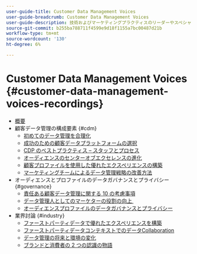 ```yaml
---
user-guide-title: Customer Data Management Voices
user-guide-breadcrumb: Customer Data Management Voices
user-guide-description: 技術およびマーケティングプラクティスのリーダーやスペシャリストのための顧客データ管理宛先
source-git-commit: b255ba788711f4599e9d18f1155a7bc00487d21b
workflow-type: tm+mt
source-wordcount: '130'
ht-degree: 6%

---
```



# Customer Data Management Voices {#customer-data-management-voices-recordings}

+ [概要](overview.md)
+ 顧客データ管理の構成要素 {#cdm}
   + [初めてのデータ管理を合理化](cdm/first-mile.md)
   + [成功のための顧客データプラットフォームの選択](cdm/cdp-success.md)
   + [CDP のベストプラクティス – スタッフとプロセス](cdm/people-and-process.md)
   + [オーディエンスのセンターオブエクセレンスの進化](cdm/evolving-your-audience-center-of-excellence.md)
   + [顧客プロファイルを使用した優れたエクスペリエンスの構築](cdm/building-better-experiences-with-customer-profiles.md)
   + [マーケティングチームによるデータ管理戦略の改善方法](cdm/how-marketing-teams-are-improving-data-management-strategies.md)
+ オーディエンスとプロファイルのデータガバナンスとプライバシー {#governance}
   + [責任ある顧客データ管理に関する 10 の考慮事項](https://experienceleague.adobe.com/docs/platform-learn/tutorials/privacy/ten-considerations-for-responsible-customer-data-management.html?lang=ja)
   + [&#x200B; データ管理人としてのマーケターの役割の向上 &#x200B;](https://experienceleague.adobe.com/docs/platform-learn/tutorials/privacy/elevating-the-marketers-role-as-a-data-steward.html?lang=ja)
   + [オーディエンスプロファイルのデータガバナンスとプライバシー](governance/healthcare-shield.md)
+ 業界討論 {#industry}
   + [ファーストパーティデータで優れたエクスペリエンスを構築](industry/build-superb-experiences-with-your-first-party-data.md)
   + [ファーストパーティデータコンテキストでのデータCollaboration](industry/data-collaboration-in-the-first-party-data-context.md)
   + [データ管理の将来と環境の変化](industry/the-future-of-data-management-and-the-changing-environment.md)
   + [ブランドと消費者の 2 つの認識の物語](industry/brands-vs-consumers.md)
